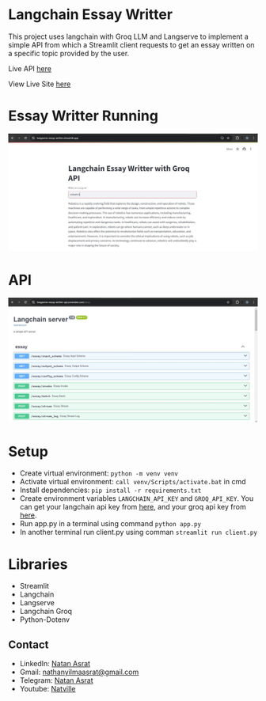 # Langchain Essay Writter

This project uses langchain with Groq LLM and Langserve to implement a simple API from which a Streamlit client requests to get an essay written on a specific topic provided by the user. 

Live API [here](https://langserve-essay-writter-api.onrender.com/docs)

View Live Site [here](https://langserve-essay-writter.streamlit.app/)

# Essay Writter Running
![streamlit](./screenshots/streamlit.JPG)

# API 
![api docs](./screenshots/api.JPG)

# Setup
- Create virtual environment:  `python -m venv venv`
- Activate virtual environment: `call venv/Scripts/activate.bat` in cmd
- Install dependencies: `pip install -r requirements.txt`
- Create environment variables `LANGCHAIN_API_KEY` and `GROQ_API_KEY`. You can get your langchain api key from [here](https://smith.langchain.com/), and your groq api key from [here](https://console.groq.com/keys).
- Run app.py in a terminal using command `python app.py`
- In another terminal run client.py using comman `streamlit run client.py`


# Libraries
- Streamlit
- Langchain
- Langserve
- Langchain Groq
- Python-Dotenv


## Contact
 - LinkedIn: [Natan Asrat](https://linkedin.com/in/natan-asrat)
 - Gmail: nathanyilmaasrat@gmail.com
 - Telegram: [Natan Asrat](https://t.me/fail_your_way_to_success)
 - Youtube: [Natville](https://www.youtube.com/@natvilletutor)

